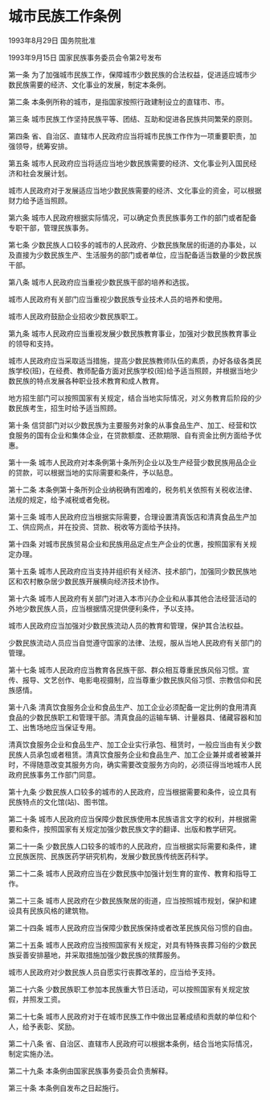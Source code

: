 # 城市民族工作条例

1993年8月29日 国务院批准　

1993年9月15日 国家民族事务委员会令第2号发布　



第一条 为了加强城市民族工作，保障城市少数民族的合法权益，促进适应城市少数民族需要的经济、文化事业的发展，制定本条例。

第二条 本条例所称的城市，是指国家按照行政建制设立的直辖市、市。

第三条 城市民族工作坚持民族平等、团结、互助和促进各民族共同繁荣的原则。

第四条 省、自治区、直辖市人民政府应当将城市民族工作作为一项重要职责，加强领导，统筹安排。

第五条 城市人民政府应当将适应当地少数民族需要的经济、文化事业列入国民经济和社会发展计划。

城市人民政府对于发展适应当地少数民族需要的经济、文化事业的资金，可以根据财力给予适当照顾。

第六条 城市人民政府根据实际情况，可以确定负责民族事务工作的部门或者配备专职干部，管理民族事务。

第七条 少数民族人口较多的城市的人民政府、少数民族聚居的街道的办事处，以及直接为少数民族生产、生活服务的部门或者单位，应当配备适当数量的少数民族干部。

第八条 城市人民政府应当重视少数民族干部的培养和选拔。

城市人民政府有关部门应当重视少数民族专业技术人员的培养和使用。

城市人民政府鼓励企业招收少数民族职工。

第九条 城市人民政府应当重视发展少数民族教育事业，加强对少数民族教育事业的领导和支持。

城市人民政府应当采取适当措施，提高少数民族教师队伍的素质，办好各级各类民族学校(班)，在经费、教师配备方面对民族学校(班)给予适当照顾，并根据当地少数民族的特点发展各种职业技术教育和成人教育。

地方招生部门可以按照国家有关规定，结合当地实际情况，对义务教育后阶段的少数民族考生，招生时给予适当照顾。

第十条 信贷部门对以少数民族为主要服务对象的从事食品生产、加工、经营和饮食服务的国有企业和集体企业，在贷款额度、还款期限、自有资金比例方面给予优惠。

第十一条 城市人民政府对本条例第十条所列企业以及生产经营少数民族用品企业的贷款，可以根据当地的实际需要和条件，予以贴息。

第十二条 本条例第十条所列企业纳税确有困难的，税务机关依照有关税收法律、法规的规定，给予减税或者免税。

第十三条 城市人民政府应当根据实际需要，合理设置清真饭店和清真食品生产加工、供应网点，并在投资、贷款、税收等方面给予扶持。

第十四条 对城市民族贸易企业和民族用品定点生产企业的优惠，按照国家有关规定办理。

第十五条 城市人民政府应当支持并组织有关经济、技术部门，加强同少数民族地区和农村散杂居少数民族开展横向经济技术协作。

第十六条 城市人民政府有关部门对进入本市兴办企业和从事其他合法经营活动的外地少数民族人员，应当根据情况提供便利条件，予以支持。

城市人民政府应当加强对少数民族流动人员的教育和管理，保护其合法权益。

少数民族流动人员应当自觉遵守国家的法律、法规，服从当地人民政府有关部门的管理。

第十七条 城市人民政府应当教育各民族干部、群众相互尊重民族风俗习惯。宣传、报导、文艺创作、电影电视摄制，应当尊重少数民族风俗习惯、宗教信仰和民族感情。

第十八条 清真饮食服务企业和食品生产、加工企业必须配备一定比例的食用清真食品的少数民族职工和管理干部。清真食品的运输车辆、计量器具、储藏容器和加工、出售场地应当保证专用。

清真饮食服务企业和食品生产、加工企业实行承包、租赁时，一般应当由有关少数民族人员承包或者租赁。清真饮食服务企业和食品生产、加工企业兼并或者被兼并时，不得随意改变其服务方向，确实需要改变服务方向的，必须征得当地城市人民政府民族事务工作部门同意。

第十九条 少数民族人口较多的城市的人民政府，应当根据需要和条件，设立具有民族特点的文化馆(站)、图书馆。

第二十条 城市人民政府应当保障少数民族使用本民族语言文字的权利，并根据需要和条件，按照国家有关规定加强少数民族文字的翻译、出版和教学研究。

第二十一条 少数民族人口较多的城市的人民政府，应当根据实际需要和条件，建立民族医院、民族医药学研究机构，发展少数民族传统医药科学。

第二十二条 城市人民政府应当在少数民族中加强计划生育的宣传、教育和指导工作。

第二十三条 城市人民政府在少数民族聚居的街道，应当按照城市规划，保护和建设具有民族风格的建筑物。

第二十四条 城市人民政府应当保障少数民族保持或者改革民族风俗习惯的自由。

第二十五条 城市人民政府应当按照国家有关规定，对具有特殊丧葬习俗的少数民族妥善安排墓地，并采取措施加强少数民族的殡葬服务。

城市人民政府对少数民族人员自愿实行丧葬改革的，应当给予支持。

第二十六条 少数民族职工参加本民族重大节日活动，可以按照国家有关规定放假，并照发工资。

第二十七条 城市人民政府对于在城市民族工作中做出显著成绩和贡献的单位和个人，给予表彰、奖励。

第二十八条 省、自治区、直辖市人民政府可以根据本条例，结合当地实际情况，制定实施办法。

第二十九条 本条例由国家民族事务委员会负责解释。

第三十条 本条例自发布之日起施行。